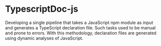# TypescriptDoc-js
Developing a single pipeline that takes a JavaScript npm module as
input and generates a TypeScript declaration file. Such tasks used to be manual and prone to errors. With this methodology, declaration files are generated using dynamic analyses of JavaScript.
